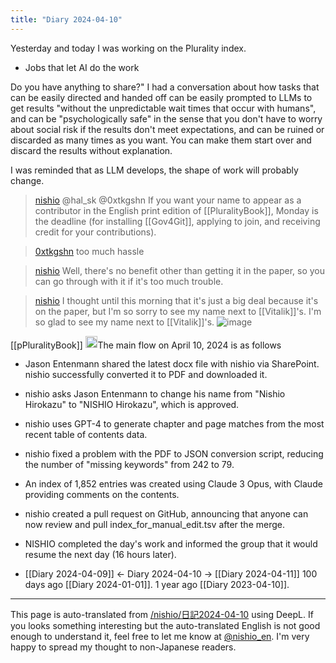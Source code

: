 ```yaml
---
title: "Diary 2024-04-10"
---
```



Yesterday and today I was working on the Plurality index.
- Jobs that let AI do the work

Do you have anything to share?" I had a conversation about how tasks that can be easily directed and handed off can be easily prompted to LLMs to get results "without the unpredictable wait times that occur with humans", and can be "psychologically safe" in the sense that you don't have to worry about social risk if the results don't meet expectations, and can be ruined or discarded as many times as you want. You can make them start over and discard the results without explanation.

I was reminded that as LLM develops, the shape of work will probably change.


> [nishio](https://twitter.com/nishio/status/1777646554335072348) @hal_sk @0xtkgshn
>  If you want your name to appear as a contributor in the English print edition of [[PluralityBook]], Monday is the deadline (for installing [[Gov4Git]], applying to join, and receiving credit for your contributions).

> [0xtkgshn](https://twitter.com/0xtkgshn/status/1777734414669406682) too much hassle

> [nishio](https://twitter.com/nishio/status/1777741439457431736) Well, there's no benefit other than getting it in the paper, so you can go through with it if it's too much trouble.

> [nishio](https://twitter.com/nishio/status/1777989337235468503/photo/1) I thought until this morning that it's just a big deal because it's on the paper, but I'm so sorry to see my name next to [[Vitalik]]'s. I'm so glad to see my name next to [[Vitalik]]'s.
>  ![image](https://gyazo.com/6bcdb0e700acd9c81fe4c7796500e407/thumb/1000)

[[pPluralityBook]]
<img src='https://scrapbox.io/api/pages/nishio-en/claude/icon' alt='claude.icon' height="19.5"/>The main flow on April 10, 2024 is as follows
- Jason Entenmann shared the latest docx file with nishio via SharePoint. nishio successfully converted it to PDF and downloaded it.
- nishio asks Jason Entenmann to change his name from "Nishio Hirokazu" to "NISHIO Hirokazu", which is approved.
- nishio uses GPT-4 to generate chapter and page matches from the most recent table of contents data.
- nishio fixed a problem with the PDF to JSON conversion script, reducing the number of "missing keywords" from 242 to 79.
- An index of 1,852 entries was created using Claude 3 Opus, with Claude providing comments on the contents.
- nishio created a pull request on GitHub, announcing that anyone can now review and pull index_for_manual_edit.tsv after the merge.
- NISHIO completed the day's work and informed the group that it would resume the next day (16 hours later).

- [[Diary 2024-04-09]] ← Diary 2024-04-10 → [[Diary 2024-04-11]]
100 days ago [[Diary 2024-01-01]].
1 year ago [[Diary 2023-04-10]].
---
This page is auto-translated from [/nishio/日記2024-04-10](https://scrapbox.io/nishio/日記2024-04-10) using DeepL. If you looks something interesting but the auto-translated English is not good enough to understand it, feel free to let me know at [@nishio_en](https://twitter.com/nishio_en). I'm very happy to spread my thought to non-Japanese readers.